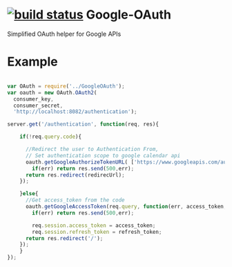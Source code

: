 [![build status](https://secure.travis-ci.org/berryboy/google-oauth.png)](http://travis-ci.org/berryboy/google-oauth)
Google-OAuth
=======

Simplified OAuth helper for Google APIs


Example
=======


```javascript

var OAuth = require('../GoogleOAuth');
var oauth = new OAuth.OAuth2(
  consumer_key, 
  consumer_secret, 
  'http://localhost:8082/authentication'); 

server.get('/authentication', function(req, res){

	if(!req.query.code){

	  //Redirect the user to Authentication From,
	  // Set authentication scope to google calendar api
	  oauth.getGoogleAuthorizeTokenURL( ['https://www.googleapis.com/auth/calendar'], function(err, redirecUrl) {
  		if(err) return res.send(500,err);
  	  return res.redirect(redirecUrl);
  	});

	}else{
	  //Get access_token from the code
	  oauth.getGoogleAccessToken(req.query, function(err, access_token, refresh_token) {
  		if(err) return res.send(500,err);

  		req.session.access_token = access_token;
  		req.session.refresh_token = refresh_token;
  	  return res.redirect('/');
  	});
	}
});

```